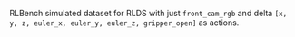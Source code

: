 RLBench simulated dataset for RLDS with just `front_cam_rgb` and delta `[x, y, z, euler_x, euler_y, euler_z, gripper_open]` as actions.
